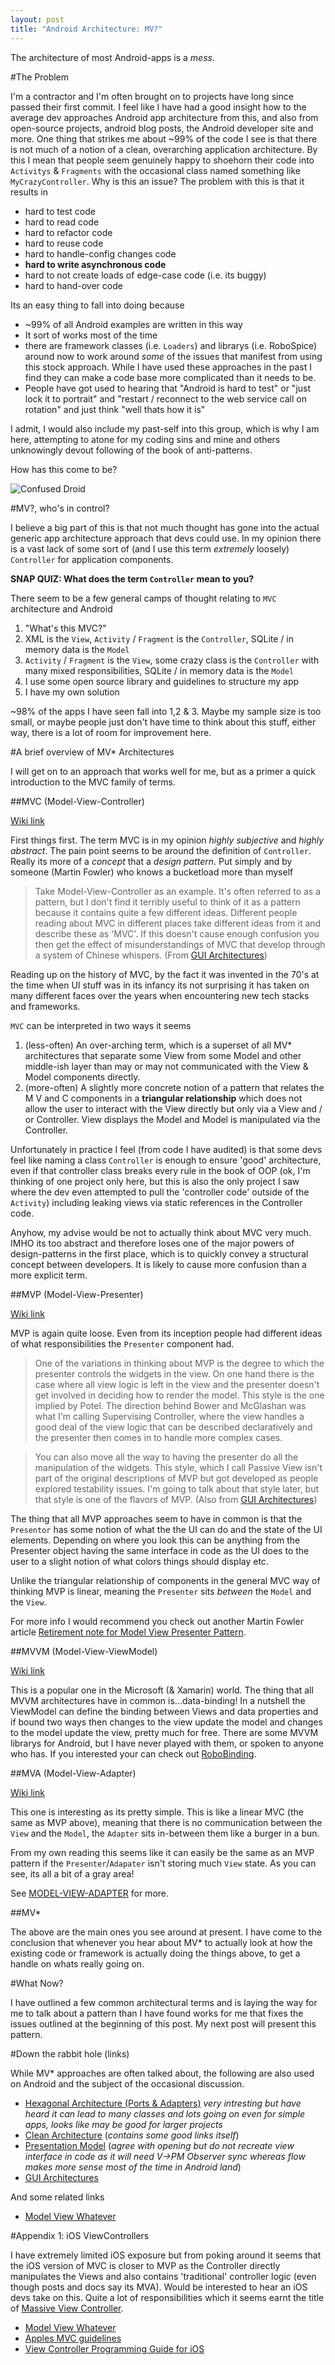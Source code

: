```yaml
---
layout: post
title: "Android Architecture: MV?"
---
```


The architecture of most Android-apps is a _mess_. 

#The Problem

I'm a contractor and I'm often brought on to projects have long since passed their first commit. I feel like I have had a good insight how to the average dev approaches Android app architecture from this, and also from open-source projects, android blog posts, the Android developer site and more. One thing that strikes me about ~99% of the code I see is that there is not much of a notion of a clean, overarching application architecture. By this I mean that people seem genuinely happy to shoehorn their code into `Activitys` & `Fragments` with the occasional class named something like `MyCrazyController`. Why is this an issue? The problem with this is that it results in

- hard to test code
- hard to read code
- hard to refactor code
- hard to reuse code
- hard to handle-config changes code
- **hard to write asynchronous code**
- hard to not create loads of edge-case code (i.e. its buggy)
- hard to hand-over code

Its an easy thing to fall into doing because

- ~99% of all Android examples are written in this way
- It sort of works most of the time
- there are framework classes (i.e. `Loaders`) and librarys (i.e. RoboSpice) around now to work around _some_ of the issues that manifest from using this stock approach. While I have used these approaches in the past I find they can make a code base more complicated than it needs to be.
- People have got used to hearing that "Android is hard to test" or "just lock it to portrait" and "restart / reconnect to the web service call on rotation" and just think "well thats how it is"

I admit, I would also include my past-self into this group, which is why I am here, attempting to atone for my coding sins and mine and others unknowingly devout following of the book of anti-patterns.

How has this come to be?

<img src="/images/blog/droid_confused.png" alt="Confused Droid" />

#MV?, who's in control?

I believe a big part of this is that not much thought has gone into the actual generic app architecture approach that devs could use. In my opinion there is a vast lack of some sort of (and I use this term _extremely_ loosely) `Controller` for application components.

__SNAP QUIZ: What does the term `Controller` mean to you?__

There seem to be a few general camps of thought relating to `MVC` architecture and Android

1. "What's this MVC?"
2. XML is the `View`, `Activity` / `Fragment` is the `Controller`,  SQLite / in memory data is the `Model` 
3. `Activity` / `Fragment` is the `View`, some crazy class is the `Controller` with many mixed responsibilities, SQLite / in memory data is the `Model` 
4. I use some open source library and guidelines to structure my app
5. I have my own solution

~98% of the apps I have seen fall into 1,2 & 3. Maybe my sample size is too small, or maybe people just don't have time to think about this stuff, either way, there is a lot of room for improvement here.

#A brief overview of MV* Architectures

I will get on to an approach that works well for me, but as a primer a quick introduction to the MVC family of terms.

##MVC (Model-View-Controller)

[Wiki link](http://en.wikipedia.org/wiki/Model%E2%80%93view%E2%80%93controller)

First things first. The term MVC is in my opinion _highly subjective_ and _highly abstract_. The pain point seems to be around the definition of `Controller`. Really its more of a _concept_ that a _design pattern_. Put simply and by someone (Martin Fowler) who knows a bucketload more than myself

> Take Model-View-Controller as an example. It's often referred to as a pattern, but I don't find it terribly useful to think of it as a pattern because it contains quite a few different ideas. Different people reading about MVC in different places take different ideas from it and describe these as 'MVC'. If this doesn't cause enough confusion you then get the effect of misunderstandings of MVC that develop through a system of Chinese whispers. (From [GUI Architectures](http://martinfowler.com/eaaDev/uiArchs.html))

Reading up on the history of MVC, by the fact it was invented in the 70's at the time when UI stuff was in its infancy its not surprising it has taken on many different faces over the years when encountering new tech stacks and frameworks. 

`MVC` can be interpreted in two ways it seems

1. (less-often) An over-arching term, which is a superset of all MV* architectures that separate some View from some Model and other middle-ish layer than may or may not communicated with the View & Model components directly. 
2. (more-often) A slightly more concrete notion of a pattern that relates the M V and C components in a **triangular relationship** which does not allow the user to interact with the View directly but only via a View and / or Controller. View displays the Model and Model is manipulated via the Controller. 

Unfortunately in practice I feel (from code I have audited) is that some devs feel like naming a class `Controller` is enough to ensure 'good' architecture, even if that controller class breaks every rule in the book of OOP (ok, I'm thinking of one project only here, but this is also the only project I saw where the dev even attempted to pull the 'controller code' outside of the `Activity`) including leaking views via static references in the Controller code.

Anyhow, my advise would be not to actually think about MVC very much. IMHO its too abstract and therefore loses one of the major powers of design-patterns in the first place, which is to quickly convey a structural concept between developers. It is likely to cause more confusion than a more explicit term.

##MVP (Model-View-Presenter)

[Wiki link](http://en.wikipedia.org/wiki/Model%E2%80%93view%E2%80%93presenter) 

MVP is again quite loose. Even from its inception people had different ideas of what responsibilities the `Presenter` component had.

> One of the variations in thinking about MVP is the degree to which the presenter controls the widgets in the view. On one hand there is the case where all view logic is left in the view and the presenter doesn't get involved in deciding how to render the model. This style is the one implied by Potel. The direction behind Bower and McGlashan was what I'm calling Supervising Controller, where the view handles a good deal of the view logic that can be described declaratively and the presenter then comes in to handle more complex cases. 

> You can also move all the way to having the presenter do all the manipulation of the widgets. This style, which I call Passive View isn't part of the original descriptions of MVP but got developed as people explored testability issues. I'm going to talk about that style later, but that style is one of the flavors of MVP. (Also from [GUI Architectures](http://martinfowler.com/eaaDev/uiArchs.html))

The thing that all MVP approaches seem to have in common is that the `Presentor` has some notion of what the the UI can do and the state of the UI elements. Depending on where you look this can be anything from the Presenter object having the same interface in code as the UI does to the user to a slight notion of what colors things should display etc.

Unlike the triangular relationship of components in the general MVC way of thinking MVP is linear, meaning the `Presenter` sits _between_ the `Model` and the `View`.

For more info I would recommend you check out another Martin Fowler article [Retirement note for Model View Presenter Pattern](http://martinfowler.com/eaaDev/ModelViewPresenter.html).



##MVVM (Model-View-ViewModel)

[Wiki link](http://en.wikipedia.org/wiki/Model_View_ViewModel)

This is a popular one in the Microsoft (& Xamarin) world. The thing that all MVVM architectures have in common is...data-binding! In a nutshell the ViewModel can define the binding between Views and data properties and if bound two ways then changes to the view update the model and changes to the model update the view, pretty much for free. There are some MVVM librarys for Android, but I have never played with them, or spoken to anyone who has. If you interested your can check out [RoboBinding](http://robobinding.github.io/RoboBinding/).

##MVA (Model-View-Adapter)

[Wiki link](http://en.wikipedia.org/wiki/Model%E2%80%93view%E2%80%93adapter)

This one is interesting as its pretty simple. This is like a linear MVC (the same as MVP above), meaning that there is no communication between the `View` and the `Model`, the `Adapter` sits in-between them like a burger in a bun.

From my own reading this seems like it can easily be the same as an MVP pattern if the `Presenter`/`Adapater` isn't storing much `View` state. As you can see, its all a bit of a gray area!

See [MODEL-VIEW-ADAPTER](https://www.palantir.com/2009/04/model-view-adapter/) for more.

##MV*

The above are the main ones you see around at present. I have come to the conclusion that whenever you hear about MV* to actually look at how the existing code or framework is actually doing the things above, to get a handle on whats really going on.

#What Now?

I have outlined a few common architectural terms and is laying the way for me to talk about a pattern than I have found works for me that fixes the issues outlined at the beginning of this post. My next post will present this pattern.

#Down the rabbit hole (links)

While MV* approaches are often talked about, the following are also used on Android and the subject of the occasional discussion.

- [Hexagonal Architecture (Ports & Adapters)](http://alistair.cockburn.us/Hexagonal+architecture) _very intresting but have heard it can lead to many classes and lots going on even for simple apps, looks like may be good for larger projects_
- [Clean Architecture](http://blog.8thlight.com/uncle-bob/2012/08/13/the-clean-architecture.html) (_contains some good links itself_)
- [Presentation Model](http://martinfowler.com/eaaDev/PresentationModel.html) (_agree with opening but do not recreate view interface in code as it will need V->PM Observer sync whereas flow makes more sense most of the time in Android land_) 
- [GUI Architectures](http://martinfowler.com/eaaDev/uiArchs.html)

And some related links

- [Model View Whatever](http://khanlou.com/2014/03/model-view-whatever/)

#Appendix 1: iOS ViewControllers

I have extremely limited iOS exposure but from poking around it seems that the iOS version of MVC is closer to MVP as the Controller directly manipulates the Views and also contains 'traditional' controller logic (even though posts and docs say its MVA). Would be interested to hear an iOS devs take on this. Quite a lot of responsibilities which it seems earnt the title of [Massive View Controller](https://twitter.com/Colin_Campbell/status/293167951132098560).

- [Model View Whatever](http://khanlou.com/2014/03/model-view-whatever/)
- [Apples MVC guidelines](https://developer.apple.com/library/ios/documentation/General/Conceptual/CocoaEncyclopedia/Model-View-Controller/Model-View-Controller.html)
- [View Controller Programming Guide for iOS](https://developer.apple.com/library/ios/featuredarticles/ViewControllerPGforiPhoneOS/Introduction/Introduction.html)






